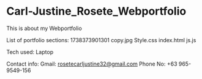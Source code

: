 # Carl-Justine_Rosete_Webportfolio
This is about my Webportfolio

List of portfolio sections:
    1738373901301 copy.jpg
    Style.css
    index.html
    js.js

Tech used: Laptop

Contact info:
    Gmail: rosetecarljustine32@gmail.com
    Phone No: +63 965-9549-156
